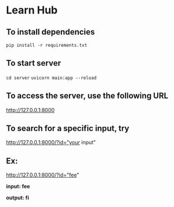 # Learn Hub

## To install dependencies

`pip install -r requirements.txt`

## To start server
`cd server` 
`uvicorn main:app --reload`

## To access the server, use the following URL
http://127.0.0.1:8000

## To search for a specific input, try
http://127.0.0.1:8000/?id="your input"

## Ex:
http://127.0.0.1:8000/?id="fee" <BR>

**input: fee**

**output: fi**
